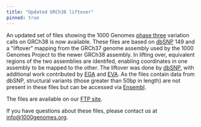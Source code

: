 ```yaml
---
title: "Updated GRCh38 liftover"
pinned: true
---
```


An updated set of files showing the 1000 Genomes [phase three](http://www.nature.com/nature/journal/v526/n7571/full/nature15393.html) variation calls on GRCh38 is now available. These files are based on [dbSNP](https://www.ncbi.nlm.nih.gov/projects/SNP/) 149 and a "liftover" mapping from the GRCh37 genome assembly used by the 1000 Genomes Project to the newer GRCh38 assembly. In lifting over, equivalent regions of the two assemblies are identifed, enabling coordinates in one assembly to be mapped to the other. The liftover was done by [dbSNP](https://www.ncbi.nlm.nih.gov/projects/SNP/), with additional work contributed by [EGA](https://www.ebi.ac.uk/ega/home) and [EVA](http://www.ebi.ac.uk/eva/). As the files contain data from dbSNP, structural variants (those greater than 50bp in length) are not present in these files but can be accessed via [Ensembl](http://www.ensembl.org/index.html).

The files are available on our [FTP site](http://ftp.1000genomes.ebi.ac.uk/vol1/ftp/release/20130502/supporting/GRCh38_positions/).

If you have questions about these files, please contact us at [info@1000genomes.org](mailto:info@1000genomes.org).
